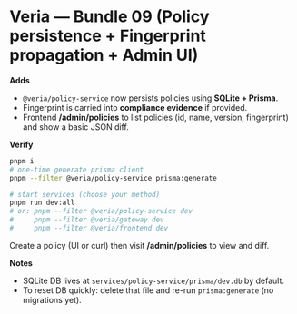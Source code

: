 # Veria — Bundle 09 (Policy persistence + Fingerprint propagation + Admin UI)

**Adds**
- `@veria/policy-service` now persists policies using **SQLite + Prisma**.
- Fingerprint is carried into **compliance evidence** if provided.
- Frontend **/admin/policies** to list policies (id, name, version, fingerprint) and show a basic JSON diff.

**Verify**
```bash
pnpm i
# one-time generate prisma client
pnpm --filter @veria/policy-service prisma:generate

# start services (choose your method)
pnpm run dev:all
# or: pnpm --filter @veria/policy-service dev
#     pnpm --filter @veria/gateway dev
#     pnpm --filter @veria/frontend dev
```

Create a policy (UI or curl) then visit **/admin/policies** to view and diff.

**Notes**
- SQLite DB lives at `services/policy-service/prisma/dev.db` by default.
- To reset DB quickly: delete that file and re-run `prisma:generate` (no migrations yet).
